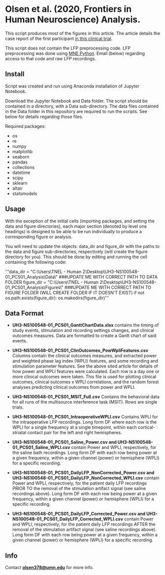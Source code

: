 # Olsen et al. (2020, Frontiers in Human Neuroscience) Analysis.

This script produces most of the figures in this article. The article details the case report of the first participant [in this clinical trial](https://clinicaltrials.gov/ct2/show/NCT03184454).

This script does not contain the LFP preprocessing code. LFP preprocessing was done using [MNE Python](https://mne.tools/stable/index.html). Email (below) regarding access to that code and raw LFP recordings.

## Install
Script was created and run using Anaconda installation of Jupyter Notebook. 

Download the Jupyter Notebook and Data folder. The script should be contained in a directory, with a Data sub-directory. The data files contained in the Data folder in this repository are required to run the scripts. See below for details regarding those files. 

Required packages:
- os
- re
- numpy
- matplotlib
- seaborn
- pandas
- collections 
- datetime
- scipy
- sklearn
- altair
- statsmodels

## Usage
With the exception of the initial cells (importing packages, and setting the data and figure directories), each major section (denoted by level one headings) is designed to be able to be run individually to produce a corresponding figure or analysis.

You will need to update the objects: data_dir and figure_dir with the paths to the data and figure sub-directories, respectively (will create the figure directory for you). This should be done by editing and running the cell containing the following code:

'''data_dir = "C:\\Users\\TNEL - Human 2\\Desktop\\UH3-NS100548-01_PCS01_Analysis\\Data\\" ###UPDATE ME WITH CORRECT PATH TO DATA FOLDER
figure_dir = "C:\\Users\\TNEL - Human 2\\Desktop\\UH3-NS100548-01_PCS01_Analysis\\Figures\\" ###UPDATE ME WITH CORRECT PATH TO FIGURE FOLDER (WILL CREATE FOLDER IF IT DOESN'T EXIST)
if not os.path.exists(figure_dir):
    os.makedirs(figure_dir)'''
 
 ## Data Format
 
 - **UH3-NS100548-01_PCS01_GanttChartData.xlsx** contains the timing of study events, stimulation and recording settings changes, and clinical outcomes measures. Data are formatted to create a Gantt chart of said events. 
 
 - **UH3-NS100548-01_PCS01_ClinOutcomes_PowWpliFeatures.csv** Columns contain the clinical outcomes measures, and extracted power and weighted phase lag index (WPLI) features, and some recording and stimulation parameter features. See the above sited article for details of how power and WPLI features were calculated. Each row is a day one or more clinical outcomes were taken. This file is used for plotting clinical outcomes, clinical outcomes x WPLI correlations, and the random forest analyses predicting clinical outcomes from power and WPLI.   
 
 - **UH3-NS100548-01_PCS01_MSIT_Full.csv** Contains the behavioral data for all runs of the multisource interference task (MSIT). Rows are single trials.
 
 - **UH3-NS100548-01_PCS01_IntraoperativeWPLI.csv** Contains WPLI for the intraoperative LFP recordings. Long form DF where each row is the WPLI for a single frequency at a single timepoint, within each cortical-striatal contact pair for the left and right hemispheres. 
 
 - **UH3-NS100548-01_PCS01_Saline_Power.csv and UH3-NS100548-01_PCS01_Saline_WPLI.csv** contain Power and WPLI, respectively, for the saline bath recordings. Long form DF with each row being power at a given frequency, within a given channel (power) or hemisphere (WPLI) for a specific recording.
 
- **UH3-NS100548-01_PCS01_DailyLFP_NonCorrected_Power.csv and UH3-NS100548-01_PCS01_DailyLFP_NonCorrected_WPLI.csv** contain Power and WPLI, respectively, for the patient daily LFP recordings PRIOR TO the removal of the stimulation artifact signal (see saline recordings above). Long form DF with each row being power at a given frequency, within a given channel (power) or hemisphere (WPLI) for a specific recording.

- **UH3-NS100548-01_PCS01_DailyLFP_Corrected_Power.csv and UH3-NS100548-01_PCS01_DailyLFP_Corrected_WPLI.csv** contain Power and WPLI, respectively, for the patient daily LFP recordings AFTER the removal of the stimulation artifact signal (see saline recordings above). Long form DF with each row being power at a given frequency, within a given channel (power) or hemisphere (WPLI) for a specific recording.

## Info
Contact **olsen378@umn.edu** for more info.
